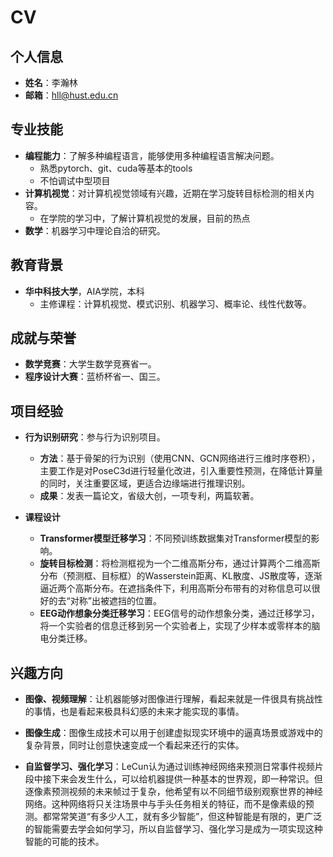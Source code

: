 # CV

## 个人信息
- **姓名**：李瀚林
- **邮箱**：hll@hust.edu.cn
<!-- - **学院**：华中科技大学（HUST）AIA学院 -->

## 专业技能
- **编程能力**：了解多种编程语言，能够使用多种编程语言解决问题。
    - 熟悉pytorch、git、cuda等基本的tools
    - 不怕调试中型项目
- **计算机视觉**：对计算机视觉领域有兴趣，近期在学习旋转目标检测的相关内容。
    - 在学院的学习中，了解计算机视觉的发展，目前的热点
- **数学**：机器学习中理论自洽的研究。

## 教育背景
- **华中科技大学**，AIA学院，本科
  - 主修课程：计算机视觉、模式识别、机器学习、概率论、线性代数等。

## 成就与荣誉
- **数学竞赛**：大学生数学竞赛省一。
- **程序设计大赛**：蓝桥杯省一、国三。

## 项目经验
- **行为识别研究**：参与行为识别项目。
  - **方法**：基于骨架的行为识别（使用CNN、GCN网络进行三维时序卷积），主要工作是对PoseC3d进行轻量化改进，引入重要性预测，在降低计算量的同时，关注重要区域，更适合边缘端进行推理识别。
  - **成果**：发表一篇论文，省级大创，一项专利，两篇软著。

- **课程设计**
  - **Transformer模型迁移学习**：不同预训练数据集对Transformer模型的影响。
  - **旋转目标检测**：将检测框视为一个二维高斯分布，通过计算两个二维高斯分布（预测框、目标框）的Wasserstein距离、KL散度、JS散度等，逐渐逼近两个高斯分布。在遮挡条件下，利用高斯分布带有的对称信息可以很好的去“对称”出被遮挡的位置。
  - **EEG动作想象分类迁移学习**：EEG信号的动作想象分类，通过迁移学习，将一个实验者的信息迁移到另一个实验者上，实现了少样本或零样本的脑电分类迁移。
  
## 兴趣方向
- **图像、视频理解**：让机器能够对图像进行理解，看起来就是一件很具有挑战性的事情，也是看起来极具科幻感的未来才能实现的事情。

- **图像生成**：图像生成技术可以用于创建虚拟现实环境中的逼真场景或游戏中的复杂背景，同时让创意快速变成一个看起来还行的实体。

- **自监督学习、强化学习**：LeCun认为通过训练神经网络来预测日常事件视频片段中接下来会发生什么，可以给机器提供一种基本的世界观，即一种常识。但逐像素预测视频的未来帧过于复杂，他希望有以不同细节级别观察世界的神经网络。这种网络将只关注场景中与手头任务相关的特征，而不是像素级的预测。都常常笑道“有多少人工，就有多少智能”，但这种智能是有限的，更广泛的智能需要去学会如何学习，所以自监督学习、强化学习是成为一项实现这种智能的可能的技术。